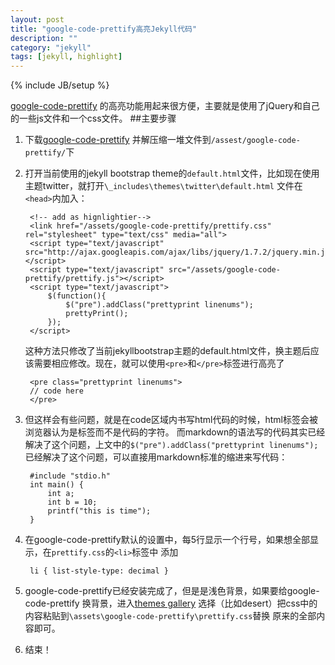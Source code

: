 ```yaml
---
layout: post
title: "google-code-prettify高亮Jekyll代码"
description: ""
category: "jekyll"
tags: [jekyll, highlight]
---
```

{% include JB/setup %}

[google-code-prettify](https://code.google.com/p/google-code-prettify/)
的高亮功能用起来很方便，主要就是使用了jQuery和自己的一些js文件和一个css文件。
##主要步骤
1. 下载[google-code-prettify](https://code.google.com/p/google-code-prettify/)
	并解压缩一堆文件到`/assest/google-code-prettify/`下
2. 打开当前使用的jekyll bootstrap theme的`default.html`文件，比如现在使用主题twitter，就打开`\_includes\themes\twitter\default.html`
	文件在`<head>`内加入：
	
		<!-- add as hignlightier-->
		<link href="/assets/google-code-prettify/prettify.css" rel="stylesheet" type="text/css" media="all">
		<script type="text/javascript" src="http://ajax.googleapis.com/ajax/libs/jquery/1.7.2/jquery.min.js"></script>
		<script type="text/javascript" src="/assets/google-code-prettify/prettify.js"></script>
		<script type="text/javascript">
			$(function(){
				$("pre").addClass("prettyprint linenums");
				prettyPrint();
			});
		</script>
	
	这种方法只修改了当前jekyllbootstrap主题的default.html文件，换主题后应该需要相应修改。现在，就可以使用`<pre>`和`</pre>`标签进行高亮了
	
		<pre class="prettyprint linenums">
		// code here
		</pre>
		
3. 但这样会有些问题，就是在code区域内书写html代码的时候，html标签会被浏览器认为是标签而不是代码的字符。
	而markdown的语法写的代码其实已经解决了这个问题，上文中的`$("pre").addClass("prettyprint linenums");`
	已经解决了这个问题，可以直接用markdown标准的缩进来写代码：
	
		#include "stdio.h"
		int main() {
			int a;
			int b = 10;
			printf("this is time");
		}
		
4. 在google-code-prettify默认的设置中，每5行显示一个行号，如果想全部显示，在`prettify.css`的`<li>`标签中
	添加
	
		li { list-style-type: decimal }
		
5. google-code-prettify已经安装完成了，但是是浅色背景，如果要给google-code-prettify
	换背景，进入[themes gallery](http://google-code-prettify.googlecode.com/svn/trunk/styles/index.html)
	选择（比如desert）把css中的内容粘贴到`\assets\google-code-prettify\prettify.css`替换
	原来的全部内容即可。
6. 结束！	